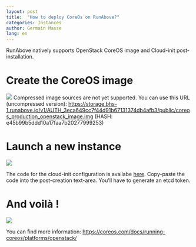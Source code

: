 ```yaml
---
layout: post
title:  "How to deploy CoreOs on RunAbove?"
categories: Instances
author: Germain Masse
lang: en
---
```

RunAbove natively supports OpenStack CoreOS image and Cloud-init post-installation.

# Create the CoreOS image

![](https://storage.bhs-1.runabove.io/v1/AUTH_3eca649cc7f44d91b67131374db4afb3/public/coreos_screenshot1.jpg)
Compressed image sources are not yet supported. You can use this URL (uncompressed version): https://storage.bhs-1.runabove.io/v1/AUTH_3eca649cc7f44d91b67131374db4afb3/public/coreos_production_openstack_image.img (HASH: e45b99b5ddd10a17faa7b20277999253)

# Launch a new instance

![](https://storage.bhs-1.runabove.io/v1/AUTH_3eca649cc7f44d91b67131374db4afb3/public/coreos_screenshot3.jpg)

The code for the cloud-init configuration is availabe [here](https://storage.bhs-1.runabove.io/v1/AUTH_3eca649cc7f44d91b67131374db4afb3/public/coreos_cloud-config.html). Copy-paste the code into the post-creation text-area. You'll have to generate an etcd token.

# And voilà !

![](https://storage.bhs-1.runabove.io/v1/AUTH_3eca649cc7f44d91b67131374db4afb3/public/coreos_nodes.jpg)

You can find more information: https://coreos.com/docs/running-coreos/platforms/openstack/